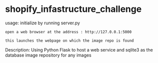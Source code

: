 # shopify_infastructure_challenge


usage:
    initialize by running server.py

    open a web browser at the address : http://127.0.0.1:5000

    this launches the webpage on which the image repo is found


Description:
    Using Python Flask to host a web service and sqlite3 as the database
    image repository for any images



